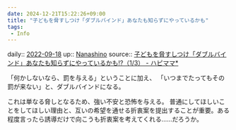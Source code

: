 ```yaml
---
date: 2024-12-21T15:22:26+09:00
title: "子どもを脅すしつけ「ダブルバインド」あなたも知らずにやっているかも"
tags:
 - Info
---
```


daily:: [2022-09-18](Daily_Note/2022-09-18.md)
up:: [Nanashino](../Bar/Novel/Nacaria/Nanashino.md)
source:: [子どもを脅すしつけ「ダブルバインド」あなたも知らずにやっているかも!?（1/3） - ハピママ*](https://ure.pia.co.jp/articles/-/70665)

「何かしないなら、罰を与える」ということに加え、
「いつまでたってもその罰が来ない」と、ダブルバインドになる。

これは単なる脅しとなるため、強い不安と恐怖を与える。
普通にしてほしいことをしてほしい理由と、互いの希望を通せる折衷案を提出することが重要。ある程度言ったら誘導だけで向こうも折衷案を考えてくれる……だろうか。